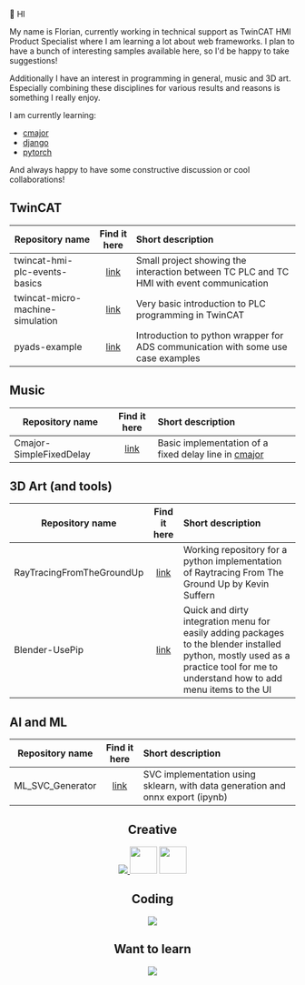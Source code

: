 <!--

Resources for md:
- https://docs.github.com/en/get-started/writing-on-github/getting-started-with-writing-and-formatting-on-github/basic-writing-and-formatting-syntax
- https://github.github.com/gfm/#html-blocks
- https://github.com/adam-p/markdown-here/wiki/Markdown-Cheatsheet

Here are some ideas to get you started:

- 🔭 I’m currently working on ...
- 🌱 I’m currently learning ...
- 👯 I’m looking to collaborate on ...
- 🤔 I’m looking for help with ...
- 💬 Ask me about ...
- 📫 How to reach me: ...
- 😄 Pronouns: ...
- ⚡ Fun fact: ...
-->

👋 HI

My name is Florian, currently working in technical support as TwinCAT HMI Product Specialist where I am learning a lot about web frameworks. I plan to have a bunch of interesting samples available here, so I'd be happy to take suggestions!

Additionally I have an interest in programming in general, music and 3D art. Especially combining these disciplines for various results and reasons is something I really enjoy.

I am currently learning:
- [cmajor](https://github.com/SoundStacks/cmajor)
- [django](https://github.com/django/django)
- [pytorch](https://github.com/pytorch/pytorch)

And always happy to have some constructive discussion or cool collaborations!

## TwinCAT

| Repository name        | Find it here           | Short description  |
| ------------- |:-------------:|:-----|
| twincat-hmi-plc-events-basics      | [link](https://github.com/Florian-Heringa/twincat-hmi-plc-events-basics) | Small project showing the interaction between TC PLC and TC HMI with event communication |
| twincat-micro-machine-simulation      | [link](https://github.com/Florian-Heringa/twincat-micro-machine-simulation)      |   Very basic introduction to PLC programming in TwinCAT |
| pyads-example | [link](https://github.com/Florian-Heringa/pyads-example)      |  Introduction to python wrapper for ADS communication with some use case examples |

## Music

| Repository name        | Find it here           | Short description  |
| ------------- |:-------------:| :----------------------------|
| Cmajor-SimpleFixedDelay| [link](https://github.com/Florian-Heringa/Cmajor-SimpleFixedDelay) | Basic implementation of a fixed delay line in [cmajor](https://github.com/SoundStacks/cmajor) |

## 3D Art (and tools)

| Repository name        | Find it here           | Short description  |
| ------------- |:-------------:| :----------------------------|
| RayTracingFromTheGroundUp | [link](https://github.com/Florian-Heringa/RayTracingFromTheGroundUp) | Working repository for a python implementation of Raytracing From The Ground Up by Kevin Suffern |
| Blender-UsePip | [link](https://github.com/Florian-Heringa/Blender-UsePip) | Quick and dirty integration menu for easily adding packages to the blender installed python, mostly used as a practice tool for me to understand how to add menu items to the UI |

## AI and ML

| Repository name        | Find it here           | Short description  |
| ------------- |:-------------:| :----------------------------|
| ML_SVC_Generator| [link](https://github.com/Florian-Heringa/ML_SVC_Generator) | SVC implementation using sklearn, with data generation and onnx export (ipynb) |

<div align="center">
  <h2>Creative</h2>
  <a href="https://skillicons.dev">
    <img src="https://skillicons.dev/icons?i=ableton,blender,unity" />
  </a>
  <a href="https://www.blackmagicdesign.com/products/davinciresolve"><img height="48" width="48" src="https://cdn.simpleicons.org/davinciresolve/lightgray" /></a>
  <a href="https://www.reaper.fm/"><img height="48" width="48" src="https://static-00.iconduck.com/assets.00/logo-reaper-icon-492x512-lgpq3ul5.png" /></a>
  <h2>Coding</h2>
  <a href="https://skillicons.dev">
    <img src="https://skillicons.dev/icons?i=anaconda,visualstudio,vscode,django,py,pytorch,html,css,js,ts,cs,dotnet" />
  </a>
  <h2>Want to learn</h2>
  <a href="https://skillicons.dev">
    <img src="https://skillicons.dev/icons?i=elixir,rust,haskell,tensorflow" />
  </a>
</div>
